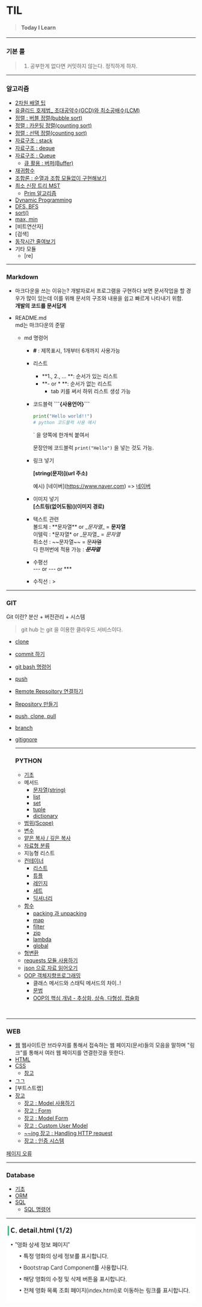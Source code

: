 # TIL

> #### Today I Learn

---

### 기본 룰

> 1. 공부한게 없다면 커밋하지 않는다. 정직하게 하자.

---

### 알고리즘

- [2차원 배열 팁](https://github.com/gobeul/TIL/tree/master/algorithm/two_arr_tip.md)
- [유클리드 호제법_ 초대공약수(GCD)와 최소공배수(LCM)](https://github.com/gobeul/TIL/tree/master/algorithm/euclidean_algorithm.md)
- [정렬 : 버블 정렬(bubble sort)](https://github.com/gobeul/TIL/tree/master/algorithm/bubble_sort.md)
- [정렬 : 카운팅 정렬(counting sort)](https://github.com/gobeul/TIL/tree/master/algorithm/counting_sort.md)
- [정렬 : 선택 정렬(counting sort)](https://github.com/gobeul/TIL/tree/master/algorithm/selection_sort.md)
- [자료구조 : stack](https://github.com/gobeul/TIL/tree/master/algorithm/stack.md)
- [자료구조 : deque](https://github.com/gobeul/TIL/tree/master/algorithm/deque.md)
- [자료구조 : Queue](https://github.com/gobeul/TIL/tree/master/algorithm/queue.md)
  - [큐 활용 : 버퍼(Buffer)](https://github.com/gobeul/TIL/tree/master/algorithm/buffer.md)
- [재귀함수](https://github.com/gobeul/TIL/tree/master/algorithm/recursive_call.md)
- [조합론 : 순열과 조합 모듈없이 구현해보기](https://github.com/gobeul/TIL/tree/master/algorithm/permutation_&_combination.md)
- [최소 신장 트리 MST](https://github.com/gobeul/TIL/tree/master/algorithm/mst.md)
  - [Prim 알고리즘](https://github.com/gobeul/TIL/tree/master/algorithm/prim.md)
- [Dynamic Programming](https://github.com/gobeul/TIL/tree/master/algorithm/dynamic_programming.md)
- [DFS, BFS](https://github.com/gobeul/TIL/tree/master/algorithm/dfs_bfs.md)
- [sort()](https://github.com/gobeul/TIL/tree/master/algorithm/sort.md)
- [max, min](https://github.com/gobeul/TIL/tree/master/algorithm/maxmin.md)
- [비트연산자]
- [검색]
- [동작시간 줄여보기](https://github.com/gobeul/TIL/tree/master/algorithm/operating_time_reduce.md)
- 기타 모듈
  - [re] 

---

### Markdown

- 마크다운을 쓰는 이유는?
  개발자로서 프로그램을 구현하다 보면 문서작업을 할 경우가 많이 있는데 이를 위해 문서의 구조와 내용을 쉽고 빠르게 나타내기 위함.<br>
  **개발의 코드를 문서답게**

- README.md<br>
  md는 마크다운의 준말
  
  - md 명령어
    
    - **#** : 제목표시, 1개부터 6개까지 사용가능
    
    - 리스트
      
      - **1., 2., ... **: 순서가 있는 리스트
      - **- or * **: 순서가 없는 리스트
        - tab 키를 써서 하위 리스트 생성 가능
    
    - 코드블럭
      **\```{사용언어}```**
      
      ```python
      print("Hello world!!")
      # python 코드블럭 사용 예시 
      ```
      
      ` 을 양쪽에 한개씩 붙여서 
      
       문장안에 코드블럭 `print("Hello")` 을 넣는 것도 가능.
    
    - 링크 넣기
      
      **\[string(문자)](url 주소)**
      
      예시)  \[네이버](https://www.naver.com) => [네이버](https://www.naver.com)
    
    - 이미지 넣기<br>
      **\[스트링(없어도됨)](이미지 경로)**
    
    - 텍스트 관련<br>
      볼드체 : \*\*문자열** or \__문자열__ =  **문자열**<br>
      이텔릭 : \*문자열\* or \_문자열\_ = *문자열*<br>
      취소선 : \~~문자열~~ = ~~문자열~~<br>
      다 한꺼번에 적용 가능 : *__~~문자열~~__*
    
    - 수평선<br>
      --- or --- or ***
    
    - 수직선 : >

---

### GIT

Git 이란? 분산 + 버전관리 + 시스템<br>

> git hub 는 git 을 이용한 클라우드 서비스이다.

- [clone](https://github.com/gobeul/TIL/tree/master/GIT/clone.md)

- [commit 하기](https://github.com/gobeul/TIL/tree/master/GIT/commit.md)

- [git bash 명령어](https://github.com/gobeul/TIL/tree/master/GIT/git_bash_cmd.md)

- [push](https://github.com/gobeul/TIL/tree/master/GIT/push.md)

- [Remote Repsoitory 연결하기](https://github.com/gobeul/TIL/tree/master/GIT/conect_remote_Repo.md)

- [Repository 만들기](https://github.com/gobeul/TIL/tree/master/GIT/creat_Repo.md)

- [push, clone, pull](https://github.com/gobeul/TIL/tree/master/GIT/git_push_clone_pull.md)

- [branch](https://github.com/gobeul/TIL/tree/master/GIT/branch.md)

- [gitignore](https://github.com/gobeul/TIL/tree/master/GIT/gitignore.md)
  
  ---
  
  ### PYTHON
  
  - [기초](https://github.com/gobeul/TIL/tree/master/Python/basics.md)
  - 메서드
    - [문자열(string)](https://github.com/gobeul/TIL/tree/master/Python/method_string.md)
    - [list](https://github.com/gobeul/TIL/tree/master/Python/method_list.md)
    - [set](https://github.com/gobeul/TIL/tree/master/Python/method_set.md)
    - [tuple](https://github.com/gobeul/TIL/tree/master/Python/method_tuple.md)
    - [dictionary](https://github.com/gobeul/TIL/tree/master/Python/method_dictionary.md)
  - [범위(Scope)](https://github.com/gobeul/TIL/tree/master/Python/Scope.md)
  - [변수](https://github.com/gobeul/TIL/tree/master/Python/variable.md)
  - [얕은 복사 / 깊은 복사](https://github.com/gobeul/TIL/tree/master/Python/python_copy.md)
  - [자료형 분류](https://github.com/gobeul/TIL/tree/master/Python/datatype_classification.md)
  - 지능형 리스트
  - [컨테이너](https://github.com/gobeul/TIL/tree/master/Python/container.md)
    - [리스트](https://github.com/gobeul/TIL/tree/master/Python/container_list.md)
    - [튜플](https://github.com/gobeul/TIL/tree/master/Python/container_tuple.md)
    - [레인지](https://github.com/gobeul/TIL/tree/master/Python/container_range.md)
    - [세트](https://github.com/gobeul/TIL/tree/master/Python/container_set.md)
    - [딕셔너리](https://github.com/gobeul/TIL/tree/master/Python/container_dictionary.md)
  - [함수](https://github.com/gobeul/TIL/tree/master/Python/function.md)
    - [packing 과 unpacking](https://github.com/gobeul/TIL/tree/master/Python/function_packing.md)
    - [map](https://github.com/gobeul/TIL/tree/master/Python/function_map.md)
    - [filter](https://github.com/gobeul/TIL/tree/master/Python/function_filter.md)
    - [zip](https://github.com/gobeul/TIL/tree/master/Python/function_zip.md)
    - [lambda](https://github.com/gobeul/TIL/tree/master/Python/function_lambda.md)
    - [global](https://github.com/gobeul/TIL/tree/master/Python/function_global.md)
  - [형변환](https://github.com/gobeul/TIL/tree/master/Python/typecasting.md)
  - [requests 모듈 사용하기](https://github.com/gobeul/TIL/tree/master/Python/module_requests.md)
  - [json 으로 자료 읽어오기](https://github.com/gobeul/TIL/tree/master/Python/module_json.md)
  - [OOP 객체지향프로그래밍](https://github.com/gobeul/TIL/tree/master/Python/python_oop.md)
    - 클래스 메서드와 스태틱 메서드의 차이..!
    - [문법](https://github.com/gobeul/TIL/tree/master/Python/python_oop_grammar.md)
    - [OOP의 핵심 개념 - 추상화, 상속, 다형성, 캡슐화](https://github.com/gobeul/TIL/tree/master/Python/python_oop_core.md)

<br>

---

### WEB

- [웹](https://github.com/gobeul/TIL/tree/master/WEB/web.md)
  웹사이트란 브라우저를 통해서 접속하는 웹 페이지(문서)들의 모음을 말하며 "링크"를 통해서 여러 웹 페이지를 연결한것을 뜻한다.
- [HTML](https://github.com/gobeul/TIL/tree/master/WEB/HTML.md)
- [CSS](https://github.com/gobeul/TIL/tree/master/WEB/CSS.md)
  - [참고](https://github.com/gobeul/TIL/tree/master/WEB/CSS_refer.md)
- [ㄱㄱ](https://github.com/gobeul/TIL/tree/master/WEB/ㄱㄱ.md)
- [부트스트랩]
- [장고](https://github.com/gobeul/TIL/tree/master/WEB/django.md)
  - [장고 : Model 사용하기](https://github.com/gobeul/TIL/tree/master/WEB/django_model.md)
  - [장고 : Form](https://github.com/gobeul/TIL/tree/master/WEB/django_form.md)
  - [장고 : Model Form](https://github.com/gobeul/TIL/tree/master/WEB/django_modelform.md)
  - [장고 : Custom User Model](https://github.com/gobeul/TIL/tree/master/WEB/django_custom_user_model.md)
  - [~~ing 장고 : Handling HTTP request](https://github.com/gobeul/TIL/tree/master/WEB/django_handling_http_req.md)
  - [장고 : 인증 시스템](https://github.com/gobeul/TIL/tree/master/WEB/django_duthentication_system.md)

[페이지 오류](https://github.com/gobeul/TIL/tree/master/WEB/page_error.md)

---

### Database

- [기초](https://github.com/gobeul/TIL/tree/master/database/base.md)
- [ORM](https://github.com/gobeul/TIL/tree/master/database/orm.md)
- [SQL](https://github.com/gobeul/TIL/tree/master/database/sql.md)
  - [SQL 명령어](https://github.com/gobeul/TIL/tree/master/database/sql_command.md)

---

![](README_assets/2022-10-07-16-50-33-image.png)